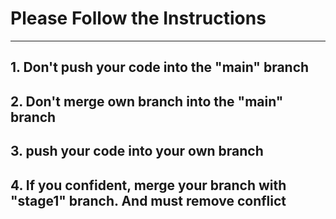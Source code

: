 # Please Follow the Instructions
----------------------------------------------------------
## 1. Don't push your code into the "main" branch
## 2. Don't merge own branch into the "main" branch
## 3. push your code into your own branch
## 4. If you confident, merge your branch with "stage1" branch. And must remove conflict